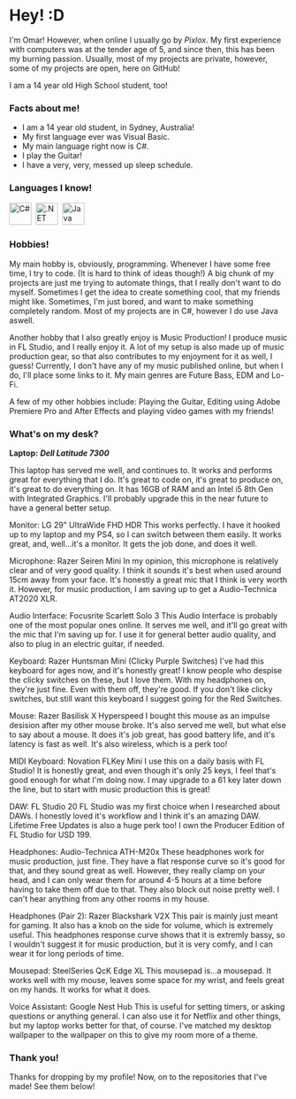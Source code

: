 # Hey! :D

I'm Omar! However, when online I usually go by *Pixlox*. My first experience with computers was at the tender age of 5, and since then, this has been my burning passion. Usually, most of my projects are private, however, some of my projects are open, here on GitHub!

I am a 14 year old High School student, too!

### Facts about me!

- I am a 14 year old student, in Sydney, Australia!
- My first language ever was Visual Basic.
- My main language right now is C#.
- I play the Guitar!
- I have a very, very, messed up sleep schedule.
   
### Languages I know!
<div>
  <img src="https://cdn.jsdelivr.net/gh/devicons/devicon/icons/csharp/csharp-original.svg"   title="C#" alt="C#" width="40" height="40"/>&nbsp;
  <img src="https://cdn.jsdelivr.net/gh/devicons/devicon/icons/dotnetcore/dotnetcore-original.svg"  title=".NET" alt=".NET" width="40" height="40"/>&nbsp;
  <img src="https://cdn.jsdelivr.net/gh/devicons/devicon/icons/java/java-original.svg"  title="Java" alt="Java" width="40" height="40"/>&nbsp;

### Hobbies!

My main hobby is, obviously, programming. Whenever I have some free time, I try to code. (It is hard to think of ideas though!) A big chunk of my projects are just me trying to automate things, that I really don't want to do myself. Sometimes I get the idea to create something cool, that my friends might like. Sometimes, I'm just bored, and want to make something completely random. Most of my projects are in C#, however I do use Java aswell.

Another hobby that I also greatly enjoy is Music Production! I produce music in FL Studio, and I really enjoy it. A lot of my setup is also made up of music production gear, so that also contributes to my enjoyment for it as well, I guess! Currently, I don't have any of my music published online, but when I do, I'll place some links to it. My main genres are Future Bass, EDM and Lo-Fi.

A few of my other hobbies include: Playing the Guitar, Editing using Adobe Premiere Pro and After Effects and playing video games with my friends!

### What's on my desk?

**Laptop:** ***Dell Latitude 7300***
   
This laptop has served me well, and continues to. It works and performs great for everything that I do. It's great to code on, it's great to produce on, it's great to do everything on. It has 16GB of RAM and an Intel i5 8th Gen with Integrated Graphics. I'll probably upgrade this in the near future to have a general better setup.

Monitor: LG 29" UltraWide FHD HDR
This works perfectly. I have it hooked up to my laptop and my PS4, so I can switch between them easily. It works great, and, well...it's a monitor. It gets the job done, and does it well.

Microphone: Razer Seiren Mini
In my opinion, this microphone is relatively clear and of very good quality. I think it sounds it's best when used around 15cm away from your face. It's honestly a great mic that I think is very worth it. However, for music production, I am saving up to get a Audio-Technica AT2020 XLR.

Audio Interface: Focusrite Scarlett Solo 3
This Audio Interface is probably one of the most popular ones online. It serves me well, and it'll go great with the mic that I'm saving up for. I use it for general better audio quality, and also to plug in an electric guitar, if needed.

Keyboard: Razer Huntsman Mini (Clicky Purple Switches)
I've had this keyboard for ages now, and it's honestly great! I know people who despise the clicky switches on these, but I love them. With my headphones on, they're just fine. Even with them off, they're good. If you don't like clicky switches, but still want this keyboard I suggest going for the Red Switches.

Mouse: Razer Basilisk X Hyperspeed
I bought this mouse as an impulse desision after my other mouse broke. It's also served me well, but what else to say about a mouse. It does it's job great, has good battery life, and it's latency is fast as well. It's also wireless, which is a perk too!

MIDI Keyboard: Novation FLKey Mini
I use this on a daily basis with FL Studio! It is honestly great, and even though it's only 25 keys, I feel that's good enough for what I'm doing now. I may upgrade to a 61 key later down the line, but to start with music production this is great!

DAW: FL Studio 20
FL Studio was my first choice when I researched about DAWs. I honestly loved it's workflow and I think it's an amazing DAW. Lifetime Free Updates is also a huge perk too! I own the Producer Edition of FL Studio for USD 199.

Headphones: Audio-Technica ATH-M20x
These headphones work for music production, just fine. They have a flat response curve so it's good for that, and they sound great as well. However, they really clamp on your head, and I can only wear them for around 4-5 hours at a time before having to take them off due to that. They also block out noise pretty well. I can't hear anything from any other rooms in my house. 

Headphones (Pair 2): Razer Blackshark V2X
This pair is mainly just meant for gaming. It also has a knob on the side for volume, which is extremely useful. This headphones response curve shows that it is extremly bassy, so I wouldn't suggest it for music production, but it is very comfy, and I can wear it for long periods of time.

Mousepad: SteelSeries QcK Edge XL
This mousepad is...a mousepad. It works well with my mouse, leaves some space for my wrist, and feels great on my hands. It works for what it does. 

Voice Assistant: Google Nest Hub
This is useful for setting timers, or asking questions or anything general. I can also use it for Netflix and other things, but my laptop works better for that, of course. I've matched my desktop wallpaper to the wallpaper on this to give my room more of a theme.


### Thank you!

Thanks for dropping by my profile! Now, on to the repositories that I've made! See them below!


